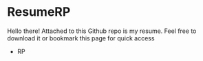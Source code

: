 # ResumeRP

Hello there! Attached to this Github repo is my resume. Feel free to download it or bookmark this page for quick access

- RP
